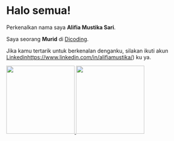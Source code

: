 # Halo semua! 

Perkenalkan nama saya **Alifia Mustika Sari**.

Saya seorang **Murid** di [Dicoding](https://www.dicoding.com/).

Jika kamu tertarik untuk berkenalan denganku, silakan ikuti akun [Linkedin](https://www.linkedin.com/in/alifiamustika/)https://www.linkedin.com/in/alifiamustika/) ku ya.

<p align="left">
<a href="https://github.com/alouvre">
  <img height="180em" src="https://github-readme-stats-eight-theta.vercel.app/api?username=alouvre&show_icons=true&theme=algolia&include_all_commits=true&count_private=true"/>
  <img height="180em" src="https://github-readme-stats-eight-theta.vercel.app/api/top-langs/?username=alouvre&layout=compact&langs_count=8&theme=algolia"/>
</a>
</p>
